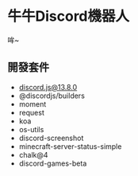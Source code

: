# 牛牛Discord機器人
哞~
## 開發套件
- discord.js@13.8.0 
- @discordjs/builders 
- moment 
- request 
- koa 
- os-utils 
- discord-screenshot 
- minecraft-server-status-simple  
- chalk@4  
- discord-games-beta